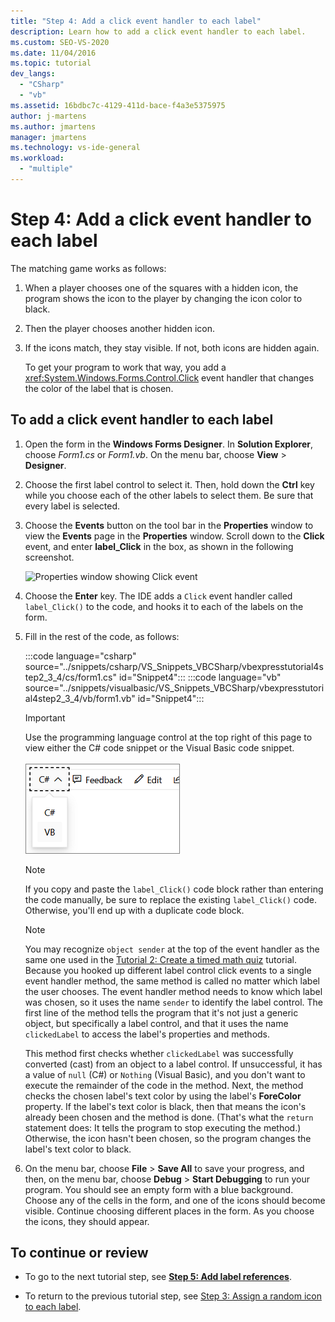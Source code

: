 ```yaml
---
title: "Step 4: Add a click event handler to each label"
description: Learn how to add a click event handler to each label.
ms.custom: SEO-VS-2020 
ms.date: 11/04/2016
ms.topic: tutorial
dev_langs:
  - "CSharp"
  - "vb"
ms.assetid: 16bdbc7c-4129-411d-bace-f4a3e5375975
author: j-martens
ms.author: jmartens
manager: jmartens
ms.technology: vs-ide-general
ms.workload:
  - "multiple"
---
```

# Step 4: Add a click event handler to each label

The matching game works as follows:

1. When a player chooses one of the squares with a hidden icon, the program shows the icon to the player by changing the icon color to black.

2. Then the player chooses another hidden icon.

3. If the icons match, they stay visible. If not, both icons are hidden again.

   To get your program to work that way, you add a <xref:System.Windows.Forms.Control.Click> event handler that changes the color of the label that is chosen.

## To add a click event handler to each label

1. Open the form in the **Windows Forms Designer**. In **Solution Explorer**, choose *Form1.cs* or *Form1.vb*. On the menu bar, choose **View** > **Designer**.

2. Choose the first label control to select it. Then, hold down the **Ctrl** key while you choose each of the other labels to select them. Be sure that every label is selected.

3. Choose the **Events** button on the tool bar in the **Properties** window to view the **Events** page in the **Properties** window. Scroll down to the **Click** event, and enter **label_Click** in the box, as shown in the following screenshot.

     ![Properties window showing Click event](../ide/media/express_labelclick.png)

4. Choose the **Enter** key. The IDE adds a `Click` event handler called `label_Click()` to the code, and hooks it to each of the labels on the form.

5. Fill in the rest of the code, as follows:

    :::code language="csharp" source="../snippets/csharp/VS_Snippets_VBCSharp/vbexpresstutorial4step2_3_4/cs/form1.cs" id="Snippet4":::
    :::code language="vb" source="../snippets/visualbasic/VS_Snippets_VBCSharp/vbexpresstutorial4step2_3_4/vb/form1.vb" id="Snippet4":::

    > [!IMPORTANT]
    > Use the programming language control at the top right of this page to view either the C# code snippet or the Visual Basic code snippet.<br><br>![Programming language control for Docs.Microsoft.com](../ide/media/docs-programming-language-control.png)

    > [!NOTE]
    > If you copy and paste the `label_Click()` code block rather than entering the code manually, be sure to replace the existing `label_Click()` code. Otherwise, you'll end up with a duplicate code block.

    > [!NOTE]
    > You may recognize `object sender` at the top of the event handler as the same one used in the [Tutorial 2: Create a timed math quiz](../ide/tutorial-2-create-a-timed-math-quiz.md) tutorial. Because you hooked up different label control click events to a single event handler method, the same method is called no matter which label the user chooses. The event handler method needs to know which label was chosen, so it uses the name `sender` to identify the label control. The first line of the method tells the program that it's not just a generic object, but specifically a label control, and that it uses the name `clickedLabel` to access the label's properties and methods.

     This method first checks whether `clickedLabel` was successfully converted (cast) from an object to a label control. If unsuccessful, it has a value of `null` (C#) or `Nothing` (Visual Basic), and you don't want to execute the remainder of the code in the method. Next, the method checks the chosen label's text color by using the label's **ForeColor** property. If the label's text color is black, then that means the icon's already been chosen and the method is done. (That's what the `return` statement does: It tells the program to stop executing the method.) Otherwise, the icon hasn't been chosen, so the program changes the label's text color to black.

6. On the menu bar, choose **File** > **Save All** to save your progress, and then, on the menu bar, choose **Debug** > **Start Debugging** to run your program. You should see an empty form with a blue background. Choose any of the cells in the form, and one of the icons should become visible. Continue choosing different places in the form. As you choose the icons, they should appear.

## To continue or review

- To go to the next tutorial step, see **[Step 5: Add label references](../ide/step-5-add-label-references.md)**.

- To return to the previous tutorial step, see [Step 3: Assign a random icon to each label](../ide/step-3-assign-a-random-icon-to-each-label.md).
